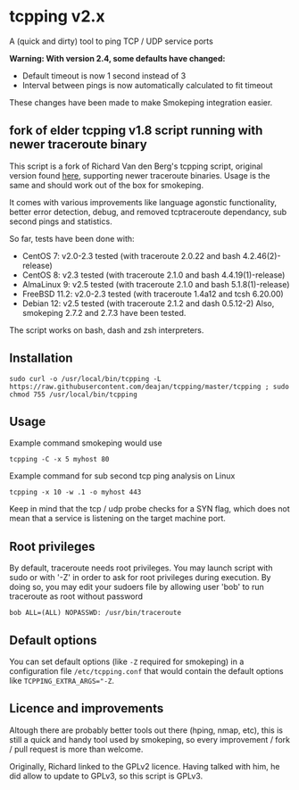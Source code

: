 # tcpping v2.x

A (quick and dirty) tool to ping TCP / UDP service ports  

**Warning: With version 2.4, some defaults have changed:**
   - Default timeout is now 1 second instead of 3
   - Interval between pings is now automatically calculated to fit timeout

These changes have been made to make Smokeping integration easier.

## fork of elder tcpping v1.8 script running with newer traceroute binary

This script is a fork of Richard Van den Berg's tcpping script, original version found [here](https://github.com/deajan/tcpping/tree/original-1.8), supporting newer traceroute binaries.
Usage is the same and should work out of the box for smokeping.

It comes with various improvements like language agonstic functionality, better error detection, debug, and removed tcptraceroute dependancy, sub second pings and statistics.

So far, tests have been done with:
- CentOS 7: v2.0-2.3 tested (with traceroute 2.0.22 and bash 4.2.46(2)-release)
- CentOS 8: v2.3 tested (with traceroute 2.1.0 and bash 4.4.19(1)-release)
- AlmaLinux 9: v2.5 tested (with traceroute 2.1.0 and bash 5.1.8(1)-release)
- FreeBSD 11.2: v2.0-2.3 tested (with traceroute 1.4a12 and tcsh 6.20.00)
- Debian 12: v2.5 tested (with traceroute 2.1.2 and dash 0.5.12-2)
Also, smokeping 2.7.2 and 2.7.3 have been tested.

The script works on bash, dash and zsh interpreters.

## Installation

```
sudo curl -o /usr/local/bin/tcpping -L https://raw.githubusercontent.com/deajan/tcpping/master/tcpping ; sudo chmod 755 /usr/local/bin/tcpping
```

## Usage

Example command smokeping would use

`tcpping -C -x 5 myhost 80`

Example command for sub second tcp ping analysis on Linux

`tcpping -x 10 -w .1 -o myhost 443`

Keep in mind that the tcp / udp probe checks for a SYN flag, which does not mean that a service is listening on the target machine port.

## Root privileges

By default, traceroute needs root privileges.
You may launch script with sudo or with '-Z' in order to ask for root privileges during execution.
By doing so, you may edit your sudoers file by allowing user 'bob' to run traceroute as root without password
```
bob ALL=(ALL) NOPASSWD: /usr/bin/traceroute
```

## Default options

You can set default options (like `-Z` required for smokeping) in a configuration file `/etc/tcpping.conf` that would contain the default options like `TCPPING_EXTRA_ARGS="-Z`.

## Licence and improvements

Altough there are probably better tools out there (hping, nmap, etc), this is still a quick and handy tool used by smokeping, so every improvement / fork / pull request is more than welcome.

Originally, Richard linked to the GPLv2 licence.
Having talked with him, he did allow to update to GPLv3, so this script is GPLv3.
